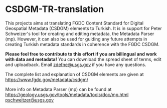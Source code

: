 # CSDGM-TR-translation
This projects aims at translating FGDC Content Standard for Digital Geospatial Metadata (CSDGM) elements to Turkish. It is in support for Peter Schweizer's tool for creating and editing metadata, the Metadata Parser (mp). However, it can also be used for guiding any future attempts in creating Turkish metadata standards in coherence with the FGDC CSDGM.

<b>Please feel free to contribute to this effort if you are billingual and work with data and metadata!</b>
You can download the spread sheet of terms, edit and uploadback. Email zdefne@usgs.gov if you have any questions.


The complete list and explanation of CSDGM elements are given at https://www.fgdc.gov/metadata/csdgm/

More info on Metadata Parser (mp) can be found at https://geology.usgs.gov/tools/metadata/tools/doc/mp.html 
pschweitzer@usgs.gov
